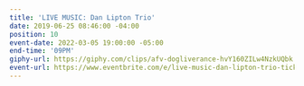 ```yaml
---
title: 'LIVE MUSIC: Dan Lipton Trio'
date: 2019-06-25 08:46:00 -04:00
position: 10
event-date: 2022-03-05 19:00:00 -05:00
end-time: '09PM'
giphy-url: https://giphy.com/clips/afv-dogliverance-hvY160ZILw4NzkUQbk
event-url: https://www.eventbrite.com/e/live-music-dan-lipton-trio-tickets-265187582197
---
```


